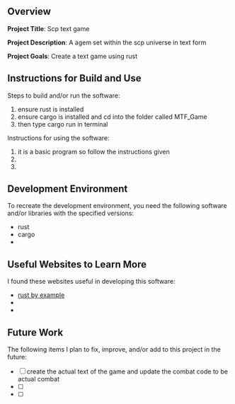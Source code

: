 ## Overview

**Project Title**: Scp text game

**Project Description**: A agem set within the scp universe in text form

**Project Goals**: Create a text game using rust

## Instructions for Build and Use

Steps to build and/or run the software:

1. ensure rust is installed
2. ensure cargo is installed and cd into the folder called MTF_Game
3. then type cargo run in terminal

Instructions for using the software:

1. it is a basic program so follow the instructions given
2.
3.

## Development Environment 

To recreate the development environment, you need the following software and/or libraries with the specified versions:

* rust
* cargo
*

## Useful Websites to Learn More

I found these websites useful in developing this software:

* [rust by example](https://doc.rust-lang.org/rust-by-example/index.html)
*
*

## Future Work

The following items I plan to fix, improve, and/or add to this project in the future:

* [ ] create the actual text of the game and update the combat code to be actual combat
* [ ]
* [ ]